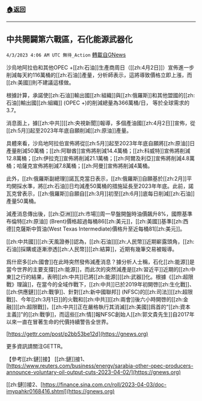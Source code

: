 ###  [:house:返回](README.md)
---


## 中共開闢第六戰區，石化能源武器化
`4/3/2023 4:06 AM UTC 無待_Action` [轉載自GNews](https://gnews.org/articles/1068167)

         

沙烏地阿拉伯和其他OPEC +[[zh:石油]]生產商周日（[[zh:4月2日]]）宣佈進一步削減每天約116萬桶的[[zh:石油]]產量，分析師表示，這將導致價格立即上漲，而[[zh:美國]]則不建議這樣做。

根據計算，承諾使[[zh:石油]]輸出國[[zh:組織]]與[[zh:俄羅斯]]和其他盟國的[[zh:石油]]輸出國[[zh:組織]] (OPEC +)的削減總量為366萬桶/日， 等於全球需求的3.7。

消息面上，據[[zh:中共]][[zh:央視新聞]]報導，多個產油國[[zh:4月2日]]宣佈，從[[zh:5月]]起至2023年年底自願削減[[zh:原油]]產量。

具體來看，沙烏地阿拉伯宣佈將從[[zh:5月]]起至2023年年底自願將[[zh:原油]]日產量削減50萬桶；[[zh:阿聯酋]]宣佈將削減14.4萬桶；[[zh:科威特]]宣佈將削減12.8萬桶；[[zh:伊拉克]]宣佈將削減21.1萬桶；[[zh:阿爾及利亞]]宣佈將削減4.8萬桶；哈薩克宣佈將削減7.8萬桶；[[zh:阿曼]]宣佈將削減4萬桶。

此外，[[zh:俄羅斯副總理]]諾瓦克當日表示，[[zh:俄羅斯]]自願基於[[zh:2月]]平均開採水準，將[[zh:石油]]日均減產50萬桶的措施延長至2023年年底。此前，諾瓦克曾表示，[[zh:俄羅斯]]自願自[[zh:3月]]初至[[zh:6月]]底每日削減[[zh:石油]]產量50萬桶。

減產消息傳出後，[[zh:亞洲]][[zh:市場]]周一早盤開盤時油價飆升8%，國際基準布倫特[[zh:原油]] (Brent)價格超過每桶86[[zh:美元]]，[[zh:美國]]基準[[zh:西德]]克薩斯中質油(West Texas Intermediate)價格升至近每桶81[[zh:美元]]。

[[zh:中共國]][[zh:天風證券]]認為，[[zh:石油]][[zh:人民幣]]近期嶄露頭角，[[zh:石油]]採購或逐漸滲透[[zh:人民幣]][[zh:結算]]，近期有幾筆交易被報導。

爲什麽多[[zh:國會]]在此時突然發佈減產消息？據分析人士稱，石化[[zh:能源]]是當今世界的主要支撐[[zh:能源]]，而此次的突然減產是[[zh:習近平]]近期的[[zh:中東]]之行的結果，表明[[zh:中共]]已將[[zh:能源]][[zh:武器]]化。根據《[[zh:超限戰》理論]]，在當今的全域作戰下，[[zh:中共]]已於2019年初開啓[[zh:生化戰]]、[[zh:供應鏈]][[zh:戰爭]]、針對[[zh:新中國聯邦]] (NFSC)的[[zh:司法]][[zh:超限戰]]、今年[[zh:3月1日]]的火戰和[[zh:中共]][[zh:兩會]]後六小時開啓的[[zh:金融]][[zh:超限戰]]，[[zh:中共]]正在嚴格執行其消滅[[zh:美國]]爲首的“[[zh:資本主義]]”的[[zh:戰爭]]，而這些[[zh:情]]報NFSC創始人[[zh:郭文貴先生]]自2017年以來一直在冒著生命的代價持續警告全世界。

[https://gettr.com/post/p2bb53be12d](https://gnews.org)

更多資訊請關注GETTR。

【參考[[zh:鏈]]接】
[[zh:鏈]]接1、[https://www.reuters.com/business/energy/sarabia-other-opec-producers-announce-voluntary-oil-output-cuts-2023-04-02/](https://gnews.org)

[[zh:鏈]]接2、[https://finance.sina.com.cn/roll/2023-04-03/doc-imypahkr0168416.shtml](https://gnews.org)
